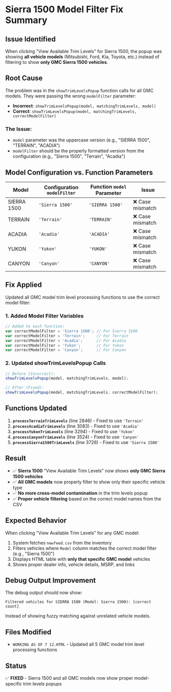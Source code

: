 # Sierra 1500 Model Filter Fix Summary

## Issue Identified
When clicking "View Available Trim Levels" for Sierra 1500, the popup was showing **all vehicle models** (Mitsubishi, Ford, Kia, Toyota, etc.) instead of filtering to show **only GMC Sierra 1500 vehicles**.

## Root Cause
The problem was in the `showTrimLevelsPopup` function calls for all GMC models. They were passing the wrong `modelFilter` parameter:

- **Incorrect**: `showTrimLevelsPopup(model, matchingTrimLevels, model)`
- **Correct**: `showTrimLevelsPopup(model, matchingTrimLevels, correctModelFilter)`

### The Issue:
- `model` parameter was the uppercase version (e.g., "SIERRA 1500", "TERRAIN", "ACADIA")
- `modelFilter` should be the properly formatted version from the configuration (e.g., "Sierra 1500", "Terrain", "Acadia")

## Model Configuration vs. Function Parameters
| Model | Configuration `modelFilter` | Function `model` Parameter | Issue |
|-------|---------------------------|---------------------------|-------|
| SIERRA 1500 | `'Sierra 1500'` | `'SIERRA 1500'` | ❌ Case mismatch |
| TERRAIN | `'Terrain'` | `'TERRAIN'` | ❌ Case mismatch |
| ACADIA | `'Acadia'` | `'ACADIA'` | ❌ Case mismatch |
| YUKON | `'Yukon'` | `'YUKON'` | ❌ Case mismatch |
| CANYON | `'Canyon'` | `'CANYON'` | ❌ Case mismatch |

## Fix Applied
Updated all GMC model trim level processing functions to use the correct model filter:

### 1. Added Model Filter Variables
```javascript
// Added to each function:
var correctModelFilter = 'Sierra 1500'; // For Sierra 1500
var correctModelFilter = 'Terrain';     // For Terrain
var correctModelFilter = 'Acadia';      // For Acadia
var correctModelFilter = 'Yukon';       // For Yukon
var correctModelFilter = 'Canyon';      // For Canyon
```

### 2. Updated showTrimLevelsPopup Calls
```javascript
// Before (Incorrect):
showTrimLevelsPopup(model, matchingTrimLevels, model);

// After (Fixed):
showTrimLevelsPopup(model, matchingTrimLevels, correctModelFilter);
```

## Functions Updated
1. **`processTerrainTrimLevels`** (line 2846) - Fixed to use `'Terrain'`
2. **`processAcadiaTrimLevels`** (line 3083) - Fixed to use `'Acadia'`
3. **`processYukonTrimLevels`** (line 3294) - Fixed to use `'Yukon'`
4. **`processCanyonTrimLevels`** (line 3524) - Fixed to use `'Canyon'`
5. **`processSierra1500TrimLevels`** (line 3726) - Fixed to use `'Sierra 1500'`

## Result
- ✅ **Sierra 1500** "View Available Trim Levels" now shows **only GMC Sierra 1500 vehicles**
- ✅ **All GMC models** now properly filter to show only their specific vehicle type
- ✅ **No more cross-model contamination** in the trim levels popup
- ✅ **Proper vehicle filtering** based on the correct model names from the CSV

## Expected Behavior
When clicking "View Available Trim Levels" for any GMC model:
1. System fetches `newfeed.csv` from the inventory
2. Filters vehicles where `Model` column matches the correct model filter (e.g., "Sierra 1500")
3. Displays HTML table with **only that specific GMC model** vehicles
4. Shows proper dealer info, vehicle details, MSRP, and links

## Debug Output Improvement
The debug output should now show:
```
Filtered vehicles for SIERRA 1500 (Model: Sierra 1500): [correct count]
```
Instead of showing fuzzy matching against unrelated vehicle models.

## Files Modified
- `WORKING AS OF 7 12.HTML` - Updated all 5 GMC model trim level processing functions

## Status
✅ **FIXED** - Sierra 1500 and all GMC models now show proper model-specific trim levels popups